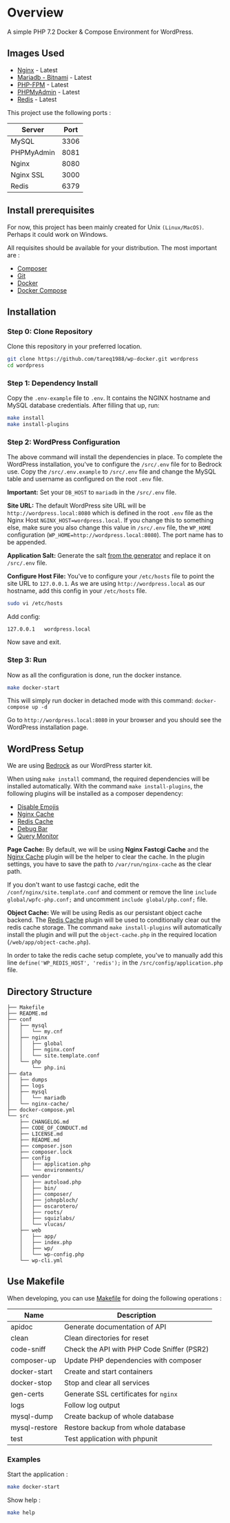 # Overview
A simple PHP 7.2 Docker & Compose Environment for WordPress.


## Images Used

* [Nginx](https://hub.docker.com/_/nginx/) - Latest
* [Mariadb - Bitnami](https://hub.docker.com/r/bitnami/mariadb/) - Latest
* [PHP-FPM](https://hub.docker.com/_/php/) - Latest
* [PHPMyAdmin](https://hub.docker.com/r/phpmyadmin/phpmyadmin/) - Latest
* [Redis](https://hub.docker.com/_/redis/) - Latest


This project use the following ports :

| Server     | Port |
|------------|------|
| MySQL      | 3306 |
| PHPMyAdmin | 8081 |
| Nginx      | 8080 |
| Nginx SSL  | 3000 |
| Redis      | 6379 |

## Install prerequisites

For now, this project has been mainly created for Unix `(Linux/MacOS)`. Perhaps it could work on Windows.

All requisites should be available for your distribution. The most important are :

* [Composer](https://getcomposer.org/doc/00-intro.md#installation-linux-unix-osx)
* [Git](https://git-scm.com/downloads)
* [Docker](https://docs.docker.com/engine/installation/)
* [Docker Compose](https://docs.docker.com/compose/install/)

## Installation

### Step 0: Clone Repository

Clone this repository in your preferred location.

```sh
git clone https://github.com/tareq1988/wp-docker.git wordpress
cd wordpress
```

### Step 1: Dependency Install

Copy the `.env-example` file to `.env`. It contains the NGINX hostname and MySQL database credentials. After filling that up, run:

```sh
make install
make install-plugins
```

### Step 2: WordPress Configuration

The above command will install the dependencies in place. To complete the WordPress installation, you've to configure the `/src/.env` file for to Bedrock use. Copy the `/src/.env.example` to `/src/.env` file and change the MySQL table and username as configured on the root `.env` file.

**Important:** Set your `DB_HOST` to `mariadb` in the `/src/.env` file.

**Site URL:**
The default WordPress site URL will be `http://wordpress.local:8080` which is defined in the root `.env` file as the Nginx Host `NGINX_HOST=wordpress.local`. If you change this to something else, make sure you also change this value in `/src/.env` file, the `WP_HOME` configuration (`WP_HOME=http://wordpress.local:8080`). The port name has to be appended.

**Application Salt:**
Generate the salt [from the generator](https://roots.io/salts.html) and replace it on `/src/.env` file.

**Configure Host File:**
You've to configure your `/etc/hosts` file to point the site URL to `127.0.0.1`. As we are using `http://wordpress.local` as our hostname, add this config in your `/etc/hosts` file.

```sh
sudo vi /etc/hosts
```

Add config:

```
127.0.0.1	wordpress.local
```

Now save and exit.

### Step 3: Run

Now as all the configuration is done, run the docker instance.

```sh
make docker-start
```

This will simply run docker in detached mode with this command: `docker-compose up -d`

Go to `http://wordpress.local:8080` in your browser and you should see the WordPress installation page.

## WordPress Setup

We are using [Bedrock](https://github.com/roots/bedrock) as our WordPress starter kit.

When using `make install` command, the required dependencies will be installed automatically. With the command `make install-plugins`, the following plugins will be installed as a composer dependency:

- [Disable Emojis](http://wordpress.org/plugin/disable-emojis)
- [Nginx Cache](http://wordpress.org/plugin/nginx-cache)
- [Redis Cache](http://wordpress.org/plugin/redis-cache)
- [Debug Bar](http://wordpress.org/plugin/debug-bar)
- [Query Monitor](http://wordpress.org/plugin/query-monitor)

**Page Cache:**
By default, we will be using **Nginx Fastcgi Cache** and the [Nginx Cache](http://wordpress.org/plugin/nginx-cache) plugin will be the helper to clear the cache. In the plugin settings, you have to save the path to `/var/run/nginx-cache` as the clear path.

If you don't want to use fastcgi cache, edit the `/conf/nginx/site.template.conf` and comment or remove the line `include global/wpfc-php.conf;` and uncomment `include global/php.conf;` file.

**Object Cache:**
We will be using Redis as our persistant object cache backend. The [Redis Cache](http://wordpress.org/plugin/redis-cache) plugin will be used to conditionally clear out the redis cache storage. The command `make install-plugins` will automatically install the plugin and will put the `object-cache.php` in the required location (`/web/app/object-cache.php`).

In order to take the redis cache setup complete, you've to manually add this line `define('WP_REDIS_HOST', 'redis');` in the `/src/config/application.php` file.

## Directory Structure

```
├── Makefile
├── README.md
├── conf
│   ├── mysql
│   │   └── my.cnf
│   ├── nginx
│   │   ├── global
│   │   ├── nginx.conf
│   │   └── site.template.conf
│   └── php
│       └── php.ini
├── data
│   ├── dumps
│   ├── logs
│   ├── mysql
│   │   └── mariadb
│   └── nginx-cache/
├── docker-compose.yml
└── src
    ├── CHANGELOG.md
    ├── CODE_OF_CONDUCT.md
    ├── LICENSE.md
    ├── README.md
    ├── composer.json
    ├── composer.lock
    ├── config
    │   ├── application.php
    │   └── environments/
    ├── vendor
    │   ├── autoload.php
    │   ├── bin/
    │   ├── composer/
    │   ├── johnpbloch/
    │   ├── oscarotero/
    │   ├── roots/
    │   ├── squizlabs/
    │   └── vlucas/
    ├── web
    │   ├── app/
    │   ├── index.php
    │   ├── wp/
    │   └── wp-config.php
    └── wp-cli.yml
```


## Use Makefile

When developing, you can use [Makefile](https://en.wikipedia.org/wiki/Make_(software)) for doing the following operations :

| Name          | Description                                |
|---------------|--------------------------------------------|
| apidoc        | Generate documentation of API              |
| clean         | Clean directories for reset                |
| code-sniff    | Check the API with PHP Code Sniffer (PSR2) |
| composer-up   | Update PHP dependencies with composer      |
| docker-start  | Create and start containers                |
| docker-stop   | Stop and clear all services                |
| gen-certs     | Generate SSL certificates for `nginx`      |
| logs          | Follow log output                          |
| mysql-dump    | Create backup of whole database            |
| mysql-restore | Restore backup from whole database         |
| test          | Test application with phpunit              |

### Examples

Start the application :

```sh
make docker-start
```

Show help :

```sh
make help
```
